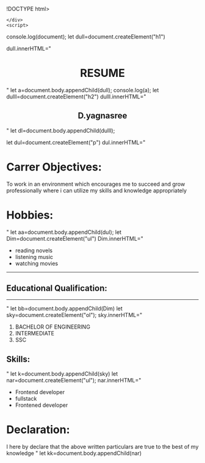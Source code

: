 !DOCTYPE html>
<html lang="en">
<head>
    <meta charset="UTF-8">
    <meta name="viewport" content="width=device-width, initial-scale=1.0">
    <title>domresume</title>
</head>
<body>
    <div id="divselecting">     

    </div>
    <script> 

console.log(document);
let dull=document.createElement("h1")
 
  dull.innerHTML="<h1><center>RESUME</h1>"
let a=document.body.appendChild(dull);
 console.log(a);
 let dulll=document.createElement("h2")
dulll.innerHTML="<h2><center>D.yagnasree</h2>"
    let dl=document.body.appendChild(dulll);
    
 let dul=document.createElement("p")
dul.innerHTML="<p><h1>Carrer Objectives:</h1>To work in an environment which encourages me to succeed and grow professionally where i can utilize my skills and knowledge appropriately <h1>Hobbies:</h1></p>"
let aa=document.body.appendChild(dul);
let Dim=document.createElement("ul")
Dim.innerHTML="<ul><li>reading novels</li><li>listening music</li><li>watching movies</li></ul><hr><h2>Educational Qualification:</h2><hr>"
let bb=document.body.appendChild(Dim)
let sky=document.createElement("ol");
sky.innerHTML="<ol><li>BACHELOR OF ENGINEERING</li><li>INTERMEDIATE</li><li>SSC</li></ol><h2>Skills:</h2>"
let k=document.body.appendChild(sky)
let nar=document.createElement("ul");
nar.innerHTML="<ul><li>Frontend developer</li><li>fullstack</li><li>Frontened developer</li></ul><h1>Declaration:</h1>I here by declare that the above written particulars are true to the best of my knowledge "
let kk=document.body.appendChild(nar)
    </script>
</body>
</html>
